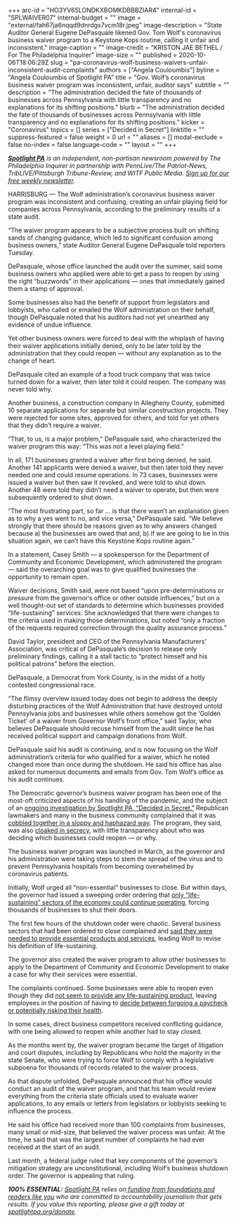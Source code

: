 +++
arc-id = "HO3YV65LONDKXBOMKDBBBZIAR4"
internal-id = "SPLWAIVER07"
internal-budget = ""
image = "external/fah67ja6nqqd9dnrdgs7vcm18r.jpeg"
image-description = "State Auditor General Eugene DePasquale likened Gov. Tom Wolf's coronavirus business waiver program to a Keystone Kops routine, calling it unfair and inconsistent."
image-caption = ""
image-credit = "KRISTON JAE BETHEL / For The Philadelphia Inquirer"
image-size = ""
published = 2020-10-06T18:06:29Z
slug = "pa-coronavirus-wolf-business-waivers-unfair-inconsistent-audit-complaints"
authors = ["Angela Couloumbis"]
byline = "Angela Couloumbis of Spotlight PA"
title = "Gov. Wolf’s coronavirus business waiver program was inconsistent, unfair, auditor says"
subtitle = ""
description = "The administration decided the fate of thousands of businesses across Pennsylvania with little transparency and no explanations for its shifting positions."
blurb = "The administration decided the fate of thousands of businesses across Pennsylvania with little transparency and no explanations for its shifting positions."
kicker = "Coronavirus"
topics = []
series = ["Decided in Secret"]
linktitle = ""
suppress-featured = false
weight = 0
url = ""
aliases = []
modal-exclude = false
no-index = false
language-code = ""
layout = ""
+++

<a href="https://www.spotlightpa.org/"><i><b>Spotlight PA</b></i></a><i> is an independent, non-partisan newsroom powered by The Philadelphia Inquirer in partnership with PennLive/The Patriot-News, TribLIVE/Pittsburgh Tribune-Review, and WITF Public Media. </i><a href="https://www.spotlightpa.org/newsletters"><i>Sign up for our free weekly newsletter</i></a><i>.</i>

HARRISBURG — The Wolf administration’s coronavirus business waiver program was inconsistent and confusing, creating an unfair playing field for companies across Pennsylvania, according to the preliminary results of a state audit.

“The waiver program appears to be a subjective process built on shifting sands of changing guidance, which led to significant confusion among business owners,” state Auditor General Eugene DePasquale told reporters Tuesday.

DePasquale, whose office launched the audit over the summer, said some business owners who applied were able to get a pass to reopen by using the right “buzzwords” in their applications — ones that immediately gained them a stamp of approval.

Some businesses also had the benefit of support from legislators and lobbyists, who called or emailed the Wolf administration on their behalf, though DePasquale noted that his auditors had not yet unearthed any evidence of undue influence.

Yet other business owners were forced to deal with the whiplash of having their waiver applications initially denied, only to be later told by the administration that they could reopen — without any explanation as to the change of heart.

<script src="https://www.spotlightpa.org/embed.js" async></script><div data-spl-embed-version="1" data-spl-src="https://www.spotlightpa.org/embeds/newsletter/"></div>

DePasquale cited an example of a food truck company that was twice turned down for a waiver, then later told it could reopen. The company was never told why.

Another business, a construction company in Allegheny County, submitted 10 separate applications for separate but similar construction projects. They were rejected for some sites, approved for others, and told for yet others that they didn’t require a waiver.

“That, to us, is a major problem,” DePasquale said, who characterized the waiver program this way: “This was not a level playing field.”

In all, 171 businesses granted a waiver after first being denied, he said. Another 141 applicants were denied a waiver, but then later told they never needed one and could resume operations. In 73 cases, businesses were issued a waiver but then saw it revoked, and were told to shut down. Another 48 were told they didn’t need a waiver to operate, but then were subsequently ordered to shut down.

“The most frustrating part, so far … is that there wasn’t an explanation given as to why a yes went to no, and vice versa,” DePasquale said. “We believe strongly that there should be reasons given as to why answers changed because a) the businesses are owed that and, b) if we are going to be in this situation again, we can’t have this Keystone Kops routine again.”

In a statement, Casey Smith — a spokesperson for the Department of Community and Economic Development, which administered the program — said the overarching goal was to give qualified businesses the opportunity to remain open.

Waiver decisions, Smith said, were not based “upon pre-determinations or pressure from the governor’s office or other outside influences,” but on a well thought-out set of standards to determine which businesses provided “life-sustaining” services. She acknowledged that there were changes to the criteria used in making those determinations, but noted “only a fraction of the requests required correction through the quality assurance process.”

David Taylor, president and CEO of the Pennsylvania Manufacturers' Association, was critical of DePasquale’s decision to release only preliminary findings, calling it a stall tactic to “protect himself and his political patrons” before the election.

DePasquale, a Democrat from York County, is in the midst of a hotly contested congressional race.

“The flimsy overview issued today does not begin to address the deeply disturbing practices of the Wolf Administration that have destroyed untold Pennsylvania jobs and businesses while others somehow got the ‘Golden Ticket’ of a waiver from Governor Wolf’s front office,” said Taylor, who believes DePasquale should recuse himself from the audit since he has received political support and campaign donations from Wolf.

DePasquale said his audit is continuing, and is now focusing on the Wolf administration’s criteria for who qualified for a waiver, which he noted changed more than once during the shutdown. He said his office has also asked for numerous documents and emails from Gov. Tom Wolf’s office as his audit continues.

The Democratic governor’s business waiver program has been one of the most-oft criticized aspects of his handling of the pandemic, and the subject of an <a href="https://www.spotlightpa.org/series/decided-in-secret/">ongoing investigation by Spotlight PA, “Decided in Secret.”</a> Republican lawmakers and many in the business community complained that it was <a href="https://www.spotlightpa.org/news/2020/06/coronavirus-business-waivers-pennsylvania-shutdown-governor-tom-wolf/">cobbled together in a sloppy and haphazard way</a>. The program, they said, was also <a href="https://www.spotlightpa.org/news/2020/05/pennsylvania-business-waivers-revoked-coronavirus-shutdown/">cloaked in secrecy</a>, with little transparency about who was deciding which businesses could reopen — or why.

The business waiver program was launched in March, as the governor and his administration were taking steps to stem the spread of the virus and to prevent Pennsylvania hospitals from becoming overwhelmed by coronavirus patients.

Initially, Wolf urged all “non-essential” businesses to close. But within days, the governor had issued a sweeping order ordering that <a href="https://www.spotlightpa.org/news/2020/03/pennsylvania-shutdown-lifesustaining-businesses-tom-wolf-shut-down/">only “life-sustaining” sectors of the economy could continue operating</a>, forcing thousands of businesses to shut their doors.

<script src="https://www.spotlightpa.org/embed.js" async></script><div data-spl-embed-version="1" data-spl-src="https://www.spotlightpa.org/embeds/donate/"></div>

The first few hours of the shutdown order were chaotic. Several business sectors that had been ordered to close complained and <a href="https://www.spotlightpa.org/news/2020/03/wolf-coronavirus-shutdown-businesses/">said they were needed to provide essential products and services</a>, leading Wolf to revise his definition of life-sustaining.

The governor also created the waiver program to allow other businesses to apply to the Department of Community and Economic Development to make a case for why their services were essential.

The complaints continued. Some businesses were able to reopen even though they did <a href="https://www.spotlightpa.org/news/2020/03/pennsylvania-pa-coronavirus-business-shutdown-waiver-tom-wolf-joe-scarnati/">not seem to provide any life-sustaining product</a>, leaving employees in the position of having to <a href="https://www.spotlightpa.org/news/2020/04/pennsylvania-coronavirus-essential-life-sustaining-business-worker-fears/">decide between forgoing a paycheck or potentially risking their health</a>.

In some cases, direct business competitors received conflicting guidance, with one being allowed to reopen while another had to stay closed.

As the months went by, the waiver program became the target of litigation and court disputes, including by Republicans who hold the majority in the state Senate, who were trying to force Wolf to comply with a legislative subpoena for thousands of records related to the waiver process.

As that dispute unfolded, DePasquale announced that his office would conduct an audit of the waiver program, and that his team would review everything from the criteria state officials used to evaluate waiver applications, to any emails or letters from legislators or lobbyists seeking to influence the process.

He said his office had received more than 100 complaints from businesses, many small or mid-size, that believed the waiver process was unfair. At the time, he said that was the largest number of complaints he had ever received at the start of an audit.

Last month, a federal judge ruled that key components of the governor’s mitigation strategy are unconstitutional, including Wolf’s business shutdown order. The governor is appealing that ruling.

<i><b>100% ESSENTIAL:</b></i><i> </i><a href="https://www.spotlightpa.org/"><i>Spotlight PA</i></a><i> relies on</i><a href="https://www.spotlightpa.org/support"><i> funding from foundations and readers like you</i></a><i> who are committed to accountability journalism that gets results. If you value this reporting, please give a gift today at </i><a href="https://www.spotlightpa.org/donate"><i>spotlightpa.org/donate</i></a><i>.</i>
